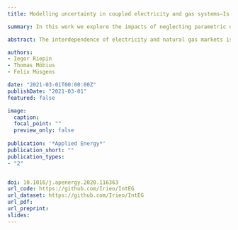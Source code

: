 ```yaml
---
title: Modelling uncertainty in coupled electricity and gas systems—Is it worth the effort?

summary: In this work we explore the impacts of neglecting parametric uncertainty in optimization problems for integrated electricity- and gas markets

abstract: The interdependence of electricity and natural gas markets is becoming a major topic in energy research. Integrated energy models are used to assist decision-making for businesses and policymakers addressing challenges of energy transition and climate change. The analysis of complex energy systems requires large-scale models, which are based on extensive databases, intertemporal dynamics and a multitude of decision variables. Integrating such energy system models results in increased system complexity. This complexity poses a challenge for energy modellers to address multiple uncertainties that affect both markets. Stochastic optimisation approaches enable an adequate consideration of uncertainties in investment and operation planning; however, stochastic modelling of integrated large-scale energy systems further scales the level of complexity. In this paper, we combine integrated and stochastic optimisation problems and parametrise our model for European electricity and gas markets. We analyse and compare the impact of uncertain input parameters, such as gas and electricity demand, renewable energy capacities and fuel and CO<sub>2</sub> prices, on the quality of the solution obtained in the integrated optimisation problem. Our results quantify the value of encoding uncertainty as a part of a model. While the methodological contribution should be of interest for energy modellers, our findings are relevant for industry experts and stakeholders with an empirical interest in the European energy system.

authors:
- Iegor Riepin
- Thomas Möbius
- Felix Müsgens 

date: "2021-03-01T00:00:00Z"
publishDate: "2021-03-01"
featured: false

image:
  caption: 
  focal_point: ""
  preview_only: false
  
publication: '*Applied Energy*'
publication_short: ""
publication_types:
- "2"


doi: 10.1016/j.apenergy.2020.116363
url_code: https://github.com/Irieo/IntEG
url_dataset: https://github.com/Irieo/IntEG
url_pdf: 
url_preprint:
slides:
---
```


